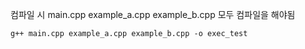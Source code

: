 컴파일 시 main.cpp example_a.cpp example_b.cpp 모두 컴파일을 해야됨

```
g++ main.cpp example_a.cpp example_b.cpp -o exec_test
```